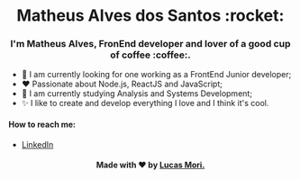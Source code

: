 <h1 align="center">
  Matheus Alves dos Santos :rocket:
</h1>

<h3 align="center">
  I'm Matheus Alves, FronEnd developer and lover of a good cup of coffee :coffee:.
</h3>


- :telescope: I am currently looking for one working as a FrontEnd Junior developer;
- :heart: Passionate about Node.js, ReactJS and JavaScript;
- :book: I am currently studying Analysis and Systems Development;
- :sparkles: I like to create and develop everything I love and I think it's cool.

#### How to reach me:

  - [LinkedIn](https://www.linkedin.com/in/matheus-alves-b5038a184/)

<!-- Footer -->
<h4 align="center">

Made with :heart: by <a href="https://www.linkedin.com/in/matheus-alves-b5038a184/" target="_blank">Lucas Mori.</a>

</h4>
